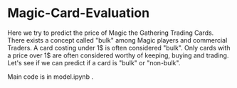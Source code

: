 # Magic-Card-Evaluation

Here we try to predict the price of Magic the Gathering Trading Cards.
There exists a concept called "bulk" among Magic players and commercial Traders.
A card costing under 1$ is often considered "bulk". Only cards with a price over
1$ are often considered worthy of keeping, buying and trading.
Let's see if we can predict if a card is "bulk" or "non-bulk".

Main code is in model.ipynb .
